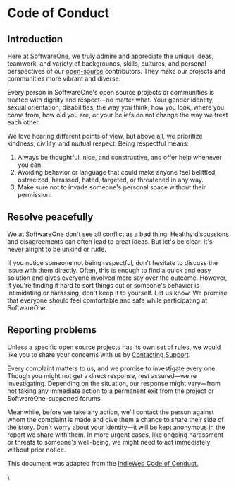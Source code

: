 # Code of Conduct

## Introduction

Here at SoftwareOne, we truly admire and appreciate the unique ideas, teamwork, and variety of backgrounds, skills, cultures, and personal perspectives of our [open-source](./) contributors. They make our projects and communities more vibrant and diverse.

Every person in SoftwareOne's open source projects or communities is treated with dignity and respect—no matter what. Your gender identity, sexual orientation, disabilities, the way you think, how you look, where you come from, how old you are, or your beliefs do not change the way we treat each other.

We love hearing different points of view, but above all, we prioritize kindness, civility, and mutual respect. Being respectful means:

1. Always be thoughtful, nice, and constructive, and offer help whenever you can.
2. Avoiding behavior or language that could make anyone feel belittled, ostracized, harassed, hated, targeted, or threatened in any way.
3. Make sure not to invade someone's personal space without their permission.

## Resolve peacefully

We at SoftwareOne don't see all conflict as a bad thing. Healthy discussions and disagreements can often lead to great ideas. But let's be clear: it's never alright to be unkind or rude.

If you notice someone not being respectful, don't hesitate to discuss the issue with them directly. Often, this is enough to find a quick and easy solution and gives everyone involved more say over the outcome. However, if you're finding it hard to sort things out or someone's behavior is intimidating or harassing, don't keep it to yourself. Let us know. We promise that everyone should feel comfortable and safe while participating at SoftwareOne.

## Reporting problems

Unless a specific open source projects has its own set of rules, we would like you to share your concerns with us by [Contacting Support](../../help-and-support/contact-support.md).

Every complaint matters to us, and we promise to investigate every one. Though you might not get a direct response, rest assured—we're investigating. Depending on the situation, our response might vary—from not taking any immediate action to a permanent exit from the project or SoftwareOne-supported forums.

Meanwhile, before we take any action, we'll contact the person against whom the complaint is made and give them a chance to share their side of the story. Don't worry about your identity—it will be kept anonymous in the report we share with them. In more urgent cases, like ongoing harassment or threats to someone's well-being, we might need to act immediately without prior notice.&#x20;

This document was adapted from the [IndieWeb Code of Conduct.](https://indieweb.org/code-of-conduct)&#x20;

\
